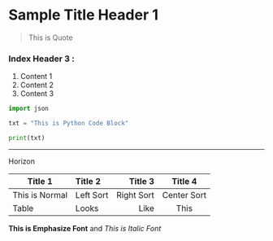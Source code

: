 # Sample Title Header 1
> This is Quote

### Index Header 3 :

1. Content 1
2. Content 2
4. Content 3

```python
import json

txt = "This is Python Code Block"

print(txt)
```

----------------------------

Horizon

|Title 1|Title 2|Title 3| Title 4|
|-------|:-----|------:|:-------:|
|This is Normal|Left Sort|Right Sort|Center Sort|
|Table|Looks|Like|This|

**This is Emphasize Font** and *This is Italic Font*
